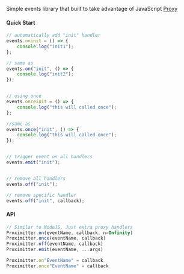 Simple events library that built to take advantage of JavaScript [Proxy](https://developer.mozilla.org/en-US/docs/Web/JavaScript/Reference/Global_Objects/Proxy)


#### Quick Start

```javascript
// automatically add "init" handler
events.oninit = () => {
    console.log("init1");
};

// same as
events.on("init", () => {
    console.log("init2");
});


// using once
events.onceinit = () => {
    console.log("this will called once");
};

//same as
events.once("init", () => {
    console.log("this will called once");
});


// trigger event on all handlers
events.emit("init");


// remove all handlers
events.off("init");

// remove specific handler
events.off("init", callback);
````


#### API
```javascript
// Similar to NodeJS. Just extra proxy handlers
Proximitter.on(eventName, callback, n=Infinity)
Proximitter.once(eventName, callback)
Proximitter.off(eventName, callback)
Proximitter.emit(eventName, ...args)

Proximitter.on"EventName" = callback
Proximitter.once"EventName" = callback
```